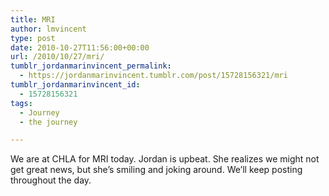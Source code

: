 ```yaml
---
title: MRI
author: lmvincent
type: post
date: 2010-10-27T11:56:00+00:00
url: /2010/10/27/mri/
tumblr_jordanmarinvincent_permalink:
  - https://jordanmarinvincent.tumblr.com/post/15728156321/mri
tumblr_jordanmarinvincent_id:
  - 15728156321
tags:
  - Journey
  - the journey

---
```

We are at CHLA for MRI today. Jordan is upbeat. She realizes we might not get great news, but she&rsquo;s smiling and joking around. We&rsquo;ll keep posting throughout the day.